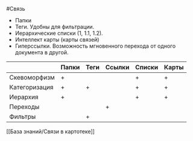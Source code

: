 #Связь
- Папки
- Теги. Удобны для фильтрации.
- Иерархические списки (1, 1.1, 1.2).
- Интеллект карты (карты связей)
- Гиперссылки. Возможность мгновенного перехода от одного документа в другой.

|               | Папки | Теги | Ссылки | Списки | Карты |
| ------------- | ----- | ---- | ------ | ------ | ----- |
| Скевоморфизм  | +     |      |        | +      | +     |
| Категоризация | +     | +    |        |  +     | +     |
| Иерархия      | +     |      |        |    +    | +     |
| Переходы      |       |      |   +     |        |       |
| Фильтры       |       |   +   |        |        |       |

[[База знаний/Связи в картотеке]]

